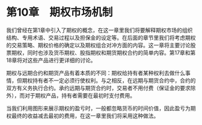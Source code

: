 # 第10章　期权市场机制

我们曾经在第1章中引入了期权的概念，在这一章里我们将要解释期权市场的组织结构、专用术语、交易过程以及担保金的设定等。在后面的章节里我们将考虑期权的交易策略、期权价格的确定以及期权组合对冲方面的内容。这一章将主要讨论股票期权，同时也涉及货币期权、股指期权和期货期权合约的简单内容。第17章和第18章将对这些产品进行更详细的讨论。

期权与远期合约和期货产品有着本质的不同：期权给持有者某种权利去做什么事情，但期权持有者不一定必须行使权利。与之相反，在远期与期货合约中，合约的双方有义务执行合约。承约远期与期货合约时，交易者不用付费（保证金的要求除外），而对于期权产品，持有者需要在最初时支付费用。

当我们利用图形来展示期权的盈亏时，一般都忽略货币的时间价值，因此盈亏为期权最终的收益减去最初的费用，在这一章里我们将采用这种做法。